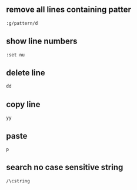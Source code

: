 
## remove all lines containing patter

```:g/pattern/d```

## show line numbers

```:set nu```

## delete line

```dd```

## copy line

```yy```

## paste

```p```

## search no case sensitive string

```/\cstring```

